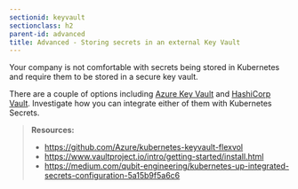 ```yaml
---
sectionid: keyvault
sectionclass: h2
parent-id: advanced
title: Advanced - Storing secrets in an external Key Vault
---
```


Your company is not comfortable with secrets being stored in Kubernetes and require them to be stored in a secure key vault.

There are a couple of options including [Azure Key Vault](https://azure.microsoft.com/en-us/services/key-vault/) and [HashiCorp Vault](https://www.vaultproject.io/). Investigate how you can integrate either of them with Kubernetes Secrets.

> **Resources:**
> * <https://github.com/Azure/kubernetes-keyvault-flexvol>
> * <https://www.vaultproject.io/intro/getting-started/install.html>
> * <https://medium.com/qubit-engineering/kubernetes-up-integrated-secrets-configuration-5a15b9f5a6c6>